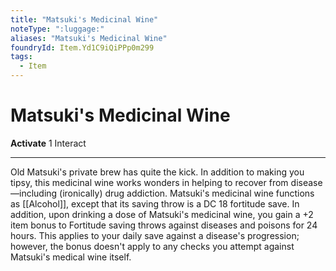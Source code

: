 ```yaml
---
title: "Matsuki's Medicinal Wine"
noteType: ":luggage:"
aliases: "Matsuki's Medicinal Wine"
foundryId: Item.Yd1C9iQiPPp0m299
tags:
  - Item
---
```


# Matsuki's Medicinal Wine

**Activate** 1 Interact

* * *

Old Matsuki's private brew has quite the kick. In addition to making you tipsy, this medicinal wine works wonders in helping to recover from disease—including (ironically) drug addiction. Matsuki's medicinal wine functions as [[Alcohol]], except that its saving throw is a DC 18 fortitude save. In addition, upon drinking a dose of Matsuki's medicinal wine, you gain a +2 item bonus to Fortitude saving throws against diseases and poisons for 24 hours. This applies to your daily save against a disease's progression; however, the bonus doesn't apply to any checks you attempt against Matsuki's medical wine itself.


